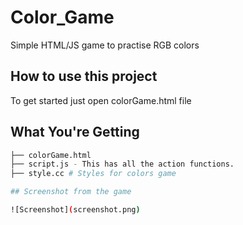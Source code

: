 # Color_Game
Simple HTML/JS game to practise RGB colors

## How to use this project

To get started just open colorGame.html file

## What You're Getting
```bash
├── colorGame.html
├── script.js - This has all the action functions.
├── style.cc # Styles for colors game

## Screenshot from the game

![Screenshot](screenshot.png)
